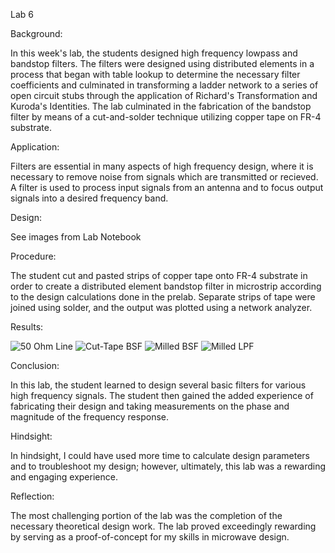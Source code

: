 Lab 6

Background:

In this week's lab, the students designed high frequency lowpass and bandstop filters.  The filters
were designed using distributed elements in a process that began with table lookup to determine the
necessary filter coefficients and culminated in transforming a ladder network to a series of open
circuit stubs through the application of Richard's Transformation and Kuroda's Identities.  The
lab culminated in the fabrication of the bandstop filter by means of a cut-and-solder technique 
utilizing copper tape on FR-4 substrate.

Application:

Filters are essential in many aspects of high frequency design, where it is necessary to remove noise
from signals which are transmitted or recieved.  A filter is used to process input signals from an
antenna and to focus output signals into a desired frequency band.

Design:

See images from Lab Notebook

Procedure:

The student cut and pasted strips of copper tape onto FR-4 substrate in order to create a distributed
element bandstop filter in microstrip according to the design calculations done in the prelab.  Separate
strips of tape were joined using solder, and the output was plotted using a network analyzer. 

Results:

![50 Ohm Line](https://github.com/CourseReps/ECEN452-Spring2016/blob/master/Students/derekjanak/Lab6/Measured_50ohm_Line.png)
![Cut-Tape BSF](https://github.com/CourseReps/ECEN452-Spring2016/blob/master/Students/derekjanak/Lab6/Measured_BSF.png)
![Milled BSF](https://github.com/CourseReps/ECEN452-Spring2016/blob/master/Students/derekjanak/Lab6/Measured_Milled_BSF.png)
![Milled LPF](https://github.com/CourseReps/ECEN452-Spring2016/blob/master/Students/derekjanak/Lab6/Measured_Milled_LPF.png)

Conclusion:

In this lab, the student learned to design several basic filters for various high frequency signals.
The student then gained the added experience of fabricating their design and taking measurements on
the phase and magnitude of the frequency response.

Hindsight:

In hindsight, I could have used more time to calculate design parameters and to troubleshoot my design;
however, ultimately, this lab was a rewarding and engaging experience.

Reflection:

The most challenging portion of the lab was the completion of the necessary theoretical design work.
The lab proved exceedingly rewarding by serving as a proof-of-concept for my skills in microwave design.

